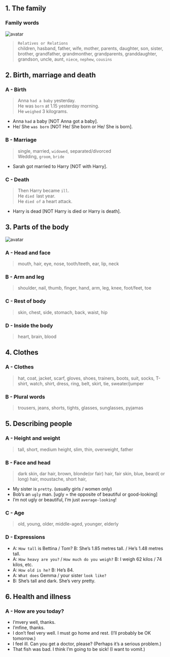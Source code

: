 ## 1. The family

### Family words
![avatar](/images/Screenshot2021-11-23174253.png)

> `Relatives or Relations`   
>  children, hasband, father, wife, mother, parents, daughter, son, sister, brother, grandfather, grandmonther, grandparents, granddaughter, grandson, uncle, aunt, `niece`, `nephew`, `cousins`

## 2. Birth, marriage and death

### A - Birth

> Anna `had a baby` yesterday.  
> He was `born` at 1.15 yesterday morning.  
> He `weighed` 3 kilograms.

+  Anna `had` a baby [NOT Anna got a baby].  
+  He/ She `was born` [NOT He/ She born or He/ She is born].

### B - Marriage

> single,  married,  `widowed`, separated/divorced   
> Wedding, `groom`, `bride`

+  Sarah got married to Harry [NOT with Harry].

### C - Death

> Then Harry became `ill`.  
> He `died `last year.  
> He `died of` a heart attack.  

+ Harry is dead [NOT Harry is died or Harry is death].

## 3. Parts of the body

![avatar](/images/Screenshot2021-11-23181357.png)

### A - Head and face
> mouth, hair, eye, nose, tooth/teeth, ear, lip, neck

### B - Arm and leg
> shoulder, nail, thumb, finger, hand, arm, leg, knee, foot/feet, toe

### C - Rest of body
> skin, chest, side, stomach, back, waist, hip

### D - Inside the body
> heart, brain, blood

## 4. Clothes

### A - Clothes
> hat, coat, jacket, scarf, gloves, shoes, trainers, boots, suit, socks, T-shirt, watch, shirt, dress, ring, belt, skirt, tie, sweater/jumper

### B - Plural words
> trousers, jeans, shorts, tights, glasses, sunglasses, pyjamas

## 5. Describing people

### A - Height and weight
> tall, short, medium height, slim, thin, overweight, father

### B - Face and head
> dark skin, dar hair, brown, blonde(or fair) hair, fair skin, blue, beard( or long) hair, moustache, short hair, 
+  My sister is `pretty`. (usually girls / women only)  
+  Bob’s an `ugly` man. [ugly = the opposite of beautiful or good-looking]  
+  I’m not ugly or beautiful, I’m just `average-looking`!  

### C - Age
> old, young, older, middle-aged, younger, elderly

### D - Expressions
+  A: `How tall` is Bettina / Tom? B: She’s 1.85 metres tall. / He’s 1.48 metres tall.
+  A: `How heavy are you?` / `How much do you weigh?` B: I weigh 62 kilos / 74 kilos, etc.
+  A: `How old is he?` B: He’s 84.
+  A: `What does` Gemma / your sister `look like?`
+  B: She’s tall and dark. She’s very pretty.

## 6. Health and illness

### A - How are you today?
+  I’mvery well, thanks.
+  I’mfine, thanks.
+  I don’t feel very well. I must go home and rest. (I’ll probably be OK tomorrow.)
+  I feel ill. Can you get a doctor, please? (Perhaps it’s a serious problem.)
+  That fish was bad. I think I’m going to be sick! (I want to vomit.)
